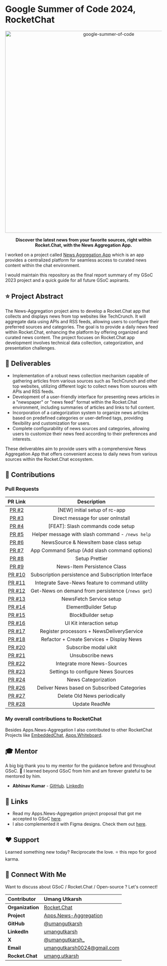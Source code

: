 # Google Summer of Code 2024, RocketChat

<div align="center">
    <a href="https://summerofcode.withgoogle.com/projects/#6521788818784256"><img src="https://i.imgur.com/pgkUceb.png" width="650" alt="google-summer-of-code"></a>
    <br>
    <b> 
        <p>
        Discover the latest news from your favorite sources, right within Rocket.Chat, with the News Aggregation App.
        </p>
    </b>
</div>


I worked on a project called [News Aggregation App](https://github.com/RocketChat/Apps.News-Aggregation) which is an app provides a centralized platform for seamless access to curated news content within the chat environment.

I would maintain this repository as the final report summary of my GSoC 2023 project and a quick guide for all future GSoC aspirants.


## ⭐ Project Abstract
The News-Aggregation project aims to develop a Rocket.Chat app that collects and displays news from top websites like TechCrunch. It will aggregate data using APIs and RSS feeds, allowing users to configure their preferred sources and categories. The goal is to provide a daily news feed within Rocket.Chat, enhancing the platform by offering organized and curated news content. The project focuses on Rocket.Chat app development involves technical data collection, categorization, and presentation challenges.


## 🚢 Deliverables
- Implementation of a robust news collection mechanism capable of gathering articles from various sources such as TechCrunch and other top websites, utilizing different logic to collect news from sources with APIs and RSS feeds.
- Development of a user-friendly interface for presenting news articles in a "newspaper" or "news feed" format within the Rocket.Chat environment, including summaries of articles and links to full content.
- Incorporation of a categorization system to organize news articles based on predefined categories or user-defined tags, providing flexibility and customization for users.
- Complete configurability of news sources and categories, allowing users to customize their news feed according to their preferences and interests.

These deliverables aim to provide users with a comprehensive News Aggregation App that offers convenient access to daily news from various sources within the Rocket.Chat ecosystem.



## 🚀 Contributions
### Pull Requests

<div align="center">

| PR Link   | Description  |
| :-----------: | :------------------------------------:|
| [PR #2](https://github.com/RocketChat/Apps.News-Aggregation/pull/2) | [NEW] initial setup of rc-app<div> |
| [PR #3](https://github.com/RocketChat/Apps.News-Aggregation/pull/3) | Direct message for user onInstall |
| [PR #4](https://github.com/RocketChat/Apps.News-Aggregation/pull/4) | [FEAT]: Slash commands code setup |
| [PR #5](https://github.com/RocketChat/Apps.News-Aggregation/pull/5) | Helper message with slash command - `/news help` |
| [PR #6](https://github.com/RocketChat/Apps.News-Aggregation/pull/6) | NewsSource & NewsItem base class setup |
| [PR #7](https://github.com/RocketChat/Apps.News-Aggregation/pull/7) | App Command Setup (Add slash command options) |
| [PR #8](https://github.com/RocketChat/Apps.News-Aggregation/pull/8) | Setup Prettier |
| [PR #9](https://github.com/RocketChat/Apps.News-Aggregation/pull/9) | News-Item Persistence Class |
| [PR #10](https://github.com/RocketChat/Apps.News-Aggregation/pull/10) | Subscription persistence and Subscription Interface |
| [PR #11](https://github.com/RocketChat/Apps.News-Aggregation/pull/11) | Integrate Save-News feature to command utility |
| [PR #12](https://github.com/RocketChat/Apps.News-Aggregation/pull/12) | Get-News on demand from persistence (`/news get`) |
| [PR #13](https://github.com/RocketChat/Apps.News-Aggregation/pull/13) | NewsFetch Service setup |
| [PR #14](https://github.com/RocketChat/Apps.News-Aggregation/pull/14) | ElementBuilder Setup |
| [PR #15](https://github.com/RocketChat/Apps.News-Aggregation/pull/15) | BlockBuilder setup |
| [PR #16](https://github.com/RocketChat/Apps.News-Aggregation/pull/16) | UI Kit interaction setup
| [PR #17](https://github.com/RocketChat/Apps.News-Aggregation/pull/17) | Register processors + NewsDeliveryService
| [PR #18](https://github.com/RocketChat/Apps.News-Aggregation/pull/18) | Refactor + Create Services + Display News
| [PR #20](https://github.com/RocketChat/Apps.News-Aggregation/pull/20) | Subscribe modal uikit
| [PR #21](https://github.com/RocketChat/Apps.News-Aggregation/pull/21) | Unsubscribe news
| [PR #22](https://github.com/RocketChat/Apps.News-Aggregation/pull/22) | Integrate more News-Sources
| [PR #23](https://github.com/RocketChat/Apps.News-Aggregation/pull/23) | Settings to configure News Sources
| [PR #24](https://github.com/RocketChat/Apps.News-Aggregation/pull/24) | News Categorization
| [PR #26](https://github.com/RocketChat/Apps.News-Aggregation/pull/26) | Deliver News based on Subscribed Categories
| [PR #27](https://github.com/RocketChat/Apps.News-Aggregation/pull/27) | Delete Old News periodically
| [PR #28](https://github.com/RocketChat/Apps.News-Aggregation/pull/28) | Update ReadMe

</div>

### My overall contributions to RocketChat
Besides Apps.News-Aggregation I also contributed to other RocketChat Projects like [EmbeddedChat](https://github.com/search?q=type%3Apr+author%3Aumangutkarsh+is%3Apublic+++repo%3ARocketChat%2FEmbeddedChat+&type=pullrequests), [Apps.Whiteboard](https://github.com/search?q=type%3Apr+author%3Aumangutkarsh+is%3Apublic+++repo%3ARocketChat%2FApps.Whiteboard+&type=pullrequests).



## 🎓 Mentor
A big big thank you to my mentor for the guidance before and throughout GSoC. 🙏 
I learned beyond GSoC from him and am forever grateful to be mentored by him.
- **Abhinav Kumar** - [GitHub](https://github.com/abhinavkrin). [LinkedIn](https://www.linkedin.com/in/abhinavkrin/)



## 🔗 Links
- Read my Apps.News-Aggregation project proposal that got me accepted to GSoC [here](https://docs.google.com/document/d/1AZPcE2iTYSojTyJKhDTNrt1MGP6UYzxIXsf37ckXxIk/edit?usp=sharing).
- I also complemented it with Figma designs. Check them out [here](https://www.figma.com/design/pDVuEuWU8KWTX7HntOZ5FV/News-Aggregator-app?node-id=0-1).



## ❤️ Support
Learned something new today? Reciprocate the love. ⭐ this repo for good karma.



## 💬 Connect With Me    
Want to discuss about GSoC / Rocket.Chat / Open-source ? Let's connect!
<div align="center">

| **Contributor** | Umang Utkarsh |
|:--------------------|:-------------------|
| **Organization** | [Rocket.Chat](https://rocket.chat/) |
| **Project** | [Apps.News-Aggregation](https://summerofcode.withgoogle.com/programs/2023/projects/sUXGt89N) |
| **GitHub** | [@umangutkarsh](https://github.com/umangutkarsh) |
| **LinkedIn** | [umangutkarsh](https://www.linkedin.com/in/umang-utkarsh-568a841b6/) |
| **X** | [@umangutkarsh_](https://x.com/umangutkarsh_) |
| **Email** | <a href="mailto:umangutkarsh0024@gmail.com">umangutkarsh0024@gmail.com</a> |
| **Rocket.Chat** | [umang.utkarsh](https://open.rocket.chat/direct/umang.utkarsh) |
       
</div>


